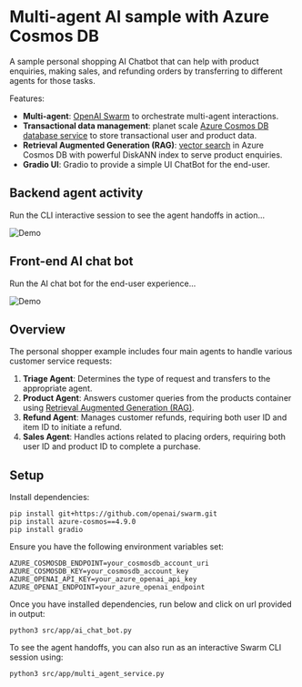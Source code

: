 # Multi-agent AI sample with Azure Cosmos DB

A sample personal shopping AI Chatbot that can help with product enquiries, making sales, and refunding orders by transferring to different agents for those tasks.

Features:
- **Multi-agent**: [OpenAI Swarm](https://github.com/openai/swarm) to orchestrate multi-agent interactions.
- **Transactional data management**: planet scale [Azure Cosmos DB database service](https://learn.microsoft.com/azure/cosmos-db/introduction) to store transactional user and product data.
- **Retrieval Augmented Generation (RAG)**: [vector search](https://learn.microsoft.com/azure/cosmos-db/nosql/vector-search) in Azure Cosmos DB with powerful DiskANN index to serve product enquiries.
- **Gradio UI**: Gradio to provide a simple UI ChatBot for the end-user.

## Backend agent activity

Run the CLI interactive session to see the agent handoffs in action...

![Demo](./media/demo-cli.gif)

## Front-end AI chat bot

Run the AI chat bot for the end-user experience...

![Demo](./media/demo-chatbot.gif)

## Overview

The personal shopper example includes four main agents to handle various customer service requests:

1. **Triage Agent**: Determines the type of request and transfers to the appropriate agent.
2. **Product Agent**: Answers customer queries from the products container using [Retrieval Augmented Generation (RAG)](https://learn.microsoft.com/azure/cosmos-db/gen-ai/rag).
2. **Refund Agent**: Manages customer refunds, requiring both user ID and item ID to initiate a refund.
3. **Sales Agent**: Handles actions related to placing orders, requiring both user ID and product ID to complete a purchase.

## Setup

Install dependencies:

```shell
pip install git+https://github.com/openai/swarm.git
pip install azure-cosmos==4.9.0
pip install gradio
```

Ensure you have the following environment variables set:
```shell
AZURE_COSMOSDB_ENDPOINT=your_cosmosdb_account_uri
AZURE_COSMOSDB_KEY=your_cosmosdb_account_key
AZURE_OPENAI_API_KEY=your_azure_openai_api_key
AZURE_OPENAI_ENDPOINT=your_azure_openai_endpoint
```

Once you have installed dependencies, run below and click on url provided in output:

```shell
python3 src/app/ai_chat_bot.py
```

To see the agent handoffs, you can also run as an interactive Swarm CLI session using:
    
```shell
python3 src/app/multi_agent_service.py
```

